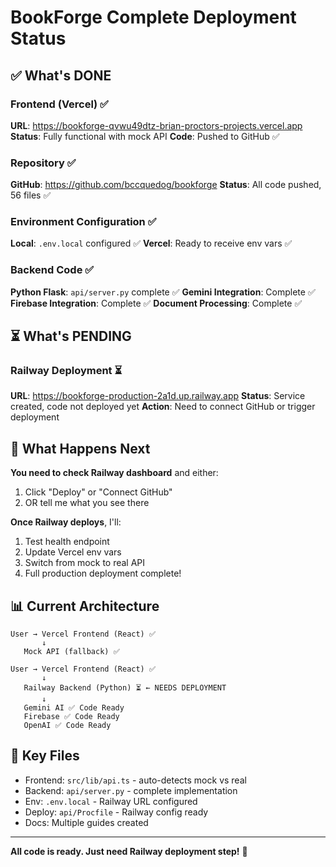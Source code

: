 # BookForge Complete Deployment Status

## ✅ What's DONE

### Frontend (Vercel) ✅ 
**URL**: https://bookforge-qvwu49dtz-brian-proctors-projects.vercel.app
**Status**: Fully functional with mock API
**Code**: Pushed to GitHub ✅

### Repository ✅
**GitHub**: https://github.com/bccquedog/bookforge
**Status**: All code pushed, 56 files ✅

### Environment Configuration ✅
**Local**: `.env.local` configured ✅
**Vercel**: Ready to receive env vars ✅

### Backend Code ✅
**Python Flask**: `api/server.py` complete ✅
**Gemini Integration**: Complete ✅
**Firebase Integration**: Complete ✅
**Document Processing**: Complete ✅

## ⏳ What's PENDING

### Railway Deployment ⏳
**URL**: https://bookforge-production-2a1d.up.railway.app
**Status**: Service created, code not deployed yet
**Action**: Need to connect GitHub or trigger deployment

## 🎯 What Happens Next

**You need to check Railway dashboard** and either:
1. Click "Deploy" or "Connect GitHub"
2. OR tell me what you see there

**Once Railway deploys**, I'll:
1. Test health endpoint
2. Update Vercel env vars
3. Switch from mock to real API
4. Full production deployment complete!

## 📊 Current Architecture

```
User → Vercel Frontend (React) ✅
       ↓
   Mock API (fallback) ✅
   
User → Vercel Frontend (React) ✅
       ↓
   Railway Backend (Python) ⏳ ← NEEDS DEPLOYMENT
       ↓
   Gemini AI ✅ Code Ready
   Firebase ✅ Code Ready
   OpenAI ✅ Code Ready
```

## 🔑 Key Files

- Frontend: `src/lib/api.ts` - auto-detects mock vs real
- Backend: `api/server.py` - complete implementation
- Env: `.env.local` - Railway URL configured
- Deploy: `api/Procfile` - Railway config ready
- Docs: Multiple guides created

---

**All code is ready. Just need Railway deployment step!** 🚀

